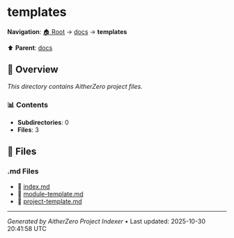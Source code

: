 # templates

**Navigation**: [🏠 Root](../../index.md) → [docs](../index.md) → **templates**

⬆️ **Parent**: [docs](../index.md)

## 📖 Overview

*This directory contains AitherZero project files.*

### 📊 Contents

- **Subdirectories**: 0
- **Files**: 3

## 📄 Files

### .md Files

- 📝 [index.md](./index.md)
- 📝 [module-template.md](./module-template.md)
- 📝 [project-template.md](./project-template.md)

---

*Generated by AitherZero Project Indexer* • Last updated: 2025-10-30 20:41:58 UTC


